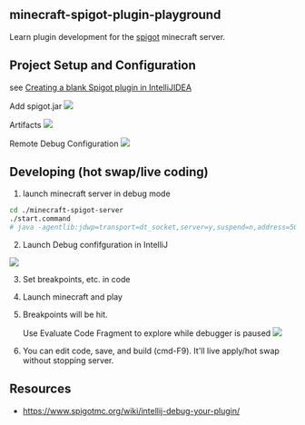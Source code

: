 ## minecraft-spigot-plugin-playground

Learn plugin development for the [spigot](https://www.spigotmc.org/) minecraft server.

## Project Setup and Configuration

see [Creating a blank Spigot plugin in IntelliJIDEA](https://www.spigotmc.org/wiki/creating-a-blank-spigot-plugin-in-intellijidea/)

Add spigot.jar
![](https://www.evernote.com/l/AAHhcvybx3RKapL18y7xSp4ymKgZtUAbL84B/image.png)

Artifacts
![](https://www.evernote.com/l/AAE8M-RArFVHpoDLu6v2O_BvwzHKNoIeO90B/image.png)

Remote Debug Configuration
![](https://www.evernote.com/l/AAE21iCYOIJMoaW17bE5nbukROJw2lVRcV4B/image.png)



## Developing (hot swap/live coding)

1. launch minecraft server in debug mode
```sh
cd ./minecraft-spigot-server
./start.command
# java -agentlib:jdwp=transport=dt_socket,server=y,suspend=n,address=5005 -jar spigot-1.12.2.jar
```

2. Launch Debug confifguration in IntelliJ

![](https://www.evernote.com/l/AAFw9XSyXzpIX5t6QwLOch_j1PcMn1vmLW8B/image.png)

3. Set breakpoints, etc. in code

4. Launch minecraft and play

5. Breakpoints will be hit.

    Use Evaluate Code Fragment to explore while debugger is paused
    ![](https://www.evernote.com/l/AAGy9jk28LxLgaoP2bB-FCd4k4sGHAHOI9UB/image.png)

6. You can edit code, save, and build (cmd-F9).  It'll live apply/hot swap without stopping server.

## Resources

* <https://www.spigotmc.org/wiki/intellij-debug-your-plugin/>